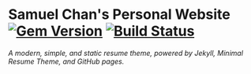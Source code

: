 # Samuel Chan's Personal Website [![Gem Version](https://badge.fury.io/rb/modern-resume-theme.svg)](https://badge.fury.io/rb/modern-resume-theme) [![Build Status](https://github.com/SamuelChan123/SamuelChan123.github.io/workflows/JekyllSiteCI/badge.svg)](https://github.com/SamuelChan123/SamuelChan123.github.io/workflows/JekyllSiteCI/badge.svg)

*A modern, simple, and static resume theme, powered by Jekyll, Minimal Resume Theme, and GitHub pages.*

